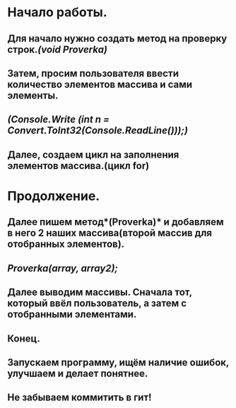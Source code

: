 # Начало работы.
## Для начало нужно создать метод на проверку строк.*(void Proverka)*
## Затем, просим пользователя ввести количество элементов массива и сами элементы.
## *(Console.Write (int n = Convert.ToInt32(Console.ReadLine()));)*
## Далее, создаем цикл на заполнения элементов массива.(цикл for)

# Продолжение.
## Далее пишем метод*(Proverka)* и добавляем в него 2 наших массива(второй массив для отобранных элементов).
## *Proverka(array, array2);*
## Далее выводим массивы. Сначала тот, который ввёл пользователь, а затем с отобранными элементами.

## Конец.
## Запускаем программу, ищём наличие ошибок, улучшаем и делает понятнее.
## Не забываем коммитить в гит!